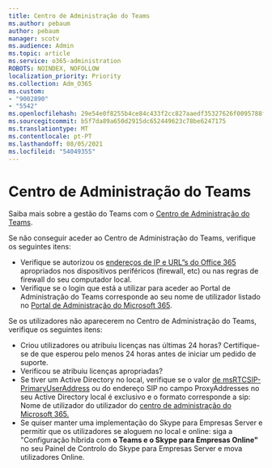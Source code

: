 ```yaml
---
title: Centro de Administração do Teams
ms.author: pebaum
author: pebaum
manager: scotv
ms.audience: Admin
ms.topic: article
ms.service: o365-administration
ROBOTS: NOINDEX, NOFOLLOW
localization_priority: Priority
ms.collection: Adm_O365
ms.custom:
- "9002890"
- "5542"
ms.openlocfilehash: 29e54e0f8255b4ce84c433f2cc827aaedf35327626f0095788faef802763bc53
ms.sourcegitcommit: b5f7da89a650d2915dc652449623c78be6247175
ms.translationtype: MT
ms.contentlocale: pt-PT
ms.lasthandoff: 08/05/2021
ms.locfileid: "54049355"
---
```

# <a name="teams-admin-center"></a>Centro de Administração do Teams

Saiba mais sobre a gestão do Teams com o [Centro de Administração do Teams](https://docs.microsoft.com/microsoftteams/manage-teams-skypeforbusiness-admin-center).

Se não conseguir aceder ao Centro de Administração do Teams, verifique os seguintes itens:

- Verifique se autorizou os [endereços de IP e URL”s do Office 365](https://docs.microsoft.com/Office365/Enterprise/office-365-ip-web-service) apropriados nos dispositivos periféricos (firewall, etc) ou nas regras de firewall do seu computador local.
- Verifique se o login que está a utilizar para aceder ao Portal de Administração do Teams corresponde ao seu nome de utilizador listado no [Portal de Administração do Microsoft 365](https://admin.microsoft.com/Adminportal/Home?source=applauncher#/users).

Se os utilizadores não aparecerem no Centro de Administração do Teams, verifique os seguintes itens:

- Criou utilizadores ou atribuiu licenças nas últimas 24 horas? Certifique-se de que esperou pelo menos 24 horas antes de iniciar um pedido de suporte.
- Verificou se atribuiu licenças apropriadas?
- Se tiver um Active Directory no local, verifique se o valor [de msRTCSIP-PrimaryUserAddress](https://docs.microsoft.com/skypeforbusiness/troubleshoot/online-configuration/msrtcsip-primaryuseraddress-proxyaddaddress) ou do endereço SIP no campo ProxyAddresses no seu Active Directory local é exclusivo e o formato corresponde a sip: Nome de utilizador do utilizador do [centro de administração do Microsoft 365.](https://admin.microsoft.com/Adminportal/Home?source=applauncher#/users)
- Se quiser manter uma implementação do Skype para Empresas Server e permitir que os utilizadores se aloguem no local e online: siga a "Configuração híbrida com **o Teams e o Skype para Empresas Online"** no seu Painel de Controlo do Skype para Empresas Server e mova utilizadores Online.
